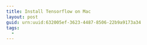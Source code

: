 ```yaml
---
title: Install Tensorflow on Mac
layout: post
guid: urn:uuid:632005ef-3623-4487-8506-22b9a9173a34
tags:
  -
---
```

